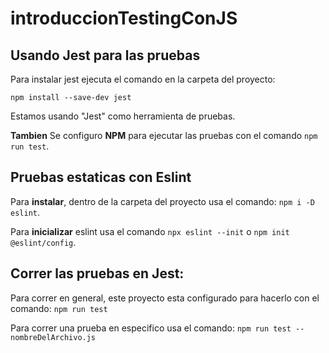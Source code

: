 # introduccionTestingConJS

## Usando Jest para las pruebas

Para instalar jest ejecuta el comando en la carpeta del proyecto:

`npm install --save-dev jest`

Estamos usando "Jest" como herramienta de pruebas.

**Tambien** Se configuro **NPM** para ejecutar las pruebas con el comando `npm run test`.


## Pruebas estaticas con Eslint

Para **instalar**, dentro de la carpeta del proyecto usa el comando: `npm i -D eslint`.

Para **inicializar** eslint usa el comando `npx eslint --init` o `npm init @eslint/config`.


## Correr las pruebas en Jest:

Para correr en general, este proyecto esta configurado para hacerlo con el comando:
`npm run test`

Para correr una prueba en especifico usa el comando:
`npm run test -- nombreDelArchivo.js`




